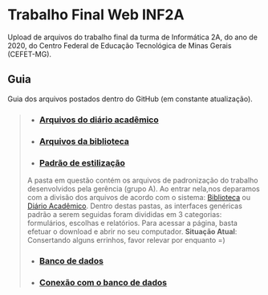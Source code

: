 # Trabalho Final Web INF2A 
Upload de arquivos do trabalho final da turma de Informática 2A, do ano de 2020, do Centro Federal de Educação Tecnológica de Minas Gerais (CEFET-MG).

## Guia
 Guia dos arquivos postados dentro do GitHub (em constante atualização).
 
>  * ### [Arquivos do diário acadêmico](https://github.com/IzabelaAAndrade/TrabalhoFinalWebINF2A/tree/main/diario_academico)
>  * ### [Arquivos da biblioteca](https://github.com/IzabelaAAndrade/TrabalhoFinalWebINF2A/tree/main/biblioteca) 
>  * ### [Padrão de estilização](https://github.com/IzabelaAAndrade/TrabalhoFinalWebINF2A/tree/main/padrao_estilizacao) 
> A pasta em questão contém os arquivos de padronização do trabalho desenvolvidos pela gerência (grupo A). Ao entrar nela,nos deparamos com a divisão dos arquivos de acordo com o sistema: [Biblioteca](https://github.com/IzabelaAAndrade/TrabalhoFinalWebINF2A/tree/main/padrao_estilizacao/biblioteca) ou [Diário Acadêmico](https://github.com/IzabelaAAndrade/TrabalhoFinalWebINF2A/tree/main/padrao_estilizacao/diario_academico). Dentro destas pastas, as interfaces genéricas padrão a serem seguidas foram divididas em 3 categorias: formulários, escolhas e relatórios. Para acessar a página, basta efetuar o download e abrir no seu computador. **Situação Atual**: Consertando alguns errinhos, favor relevar por enquanto =)
>  
>  * ### [Banco de dados](https://github.com/IzabelaAAndrade/TrabalhoFinalWebINF2A/tree/main/Bancos_de_Dados)
>  * ### [Conexão com o banco de dados](https://github.com/IzabelaAAndrade/TrabalhoFinalWebINF2A/tree/main/DB_init)
